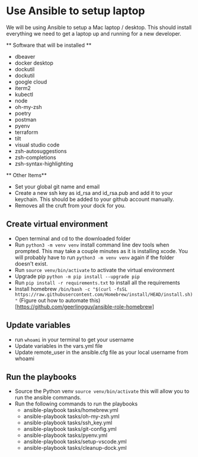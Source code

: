 # Use Ansible to setup laptop

We will be using Ansible to setup a Mac laptop / desktop. This should install everything we need to get a laptop up and running for a new developer.

** Software that will be installed **
* dbeaver
* docker desktop
* dockutil
* dockutil
* google cloud
* iterm2
* kubectl
* node
* oh-my-zsh
* poetry
* postman
* pyenv
* terraform
* tilt
* visual studio code
* zsh-autosuggestions
* zsh-completions
* zsh-syntax-highlighting

** Other Items**
* Set your global git name and email
* Create a new ssh key as id_rsa and id_rsa.pub and add it to your keychain. This should be added to your github account manually.
* Removes all the cruft from your dock for you.

## Create virtual environment
* Open terminal and cd to the downloaded folder
* Run `python3 -m venv venv` install command line dev tools when prompted. This may take a couple minutes as it is installing xcode. You will probably have to run `python3 -m venv venv` again if the folder doesn't exist.
* Run `source venv/bin/activate` to activate the virtual environment
* Upgrade pip `python -m pip install --upgrade pip`
* Run `pip install -r requirements.txt` to install all the requirements
* Install homebrew `/bin/bash -c "$(curl -fsSL https://raw.githubusercontent.com/Homebrew/install/HEAD/install.sh)"` (Figure out how to automate this)[https://github.com/geerlingguy/ansible-role-homebrew]
## Update variables
* run `whoami` in your terminal to get your username
* Update variables in the vars.yml file
* Update remote_user in the ansible.cfg file as your local username from whoami
## Run the playbooks

* Source the Python venv `source venv/bin/activate` this will allow you to run the ansible commands.
* Run the following commands to run the playbooks
  * ansible-playbook tasks/homebrew.yml
  * ansible-playbook tasks/oh-my-zsh.yml
  * ansible-playbook tasks/ssh_key.yml
  * ansible-playbook tasks/git-config.yml
  * ansible-playbook tasks/pyenv.yml
  * ansible-playbook tasks/setup-vscode.yml
  * ansible-playbook tasks/cleanup-dock.yml
